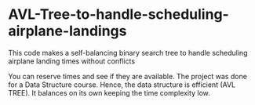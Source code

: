 # AVL-Tree-to-handle-scheduling-airplane-landings
This code makes a self-balancing binary search tree to handle scheduling airplane landing times without conflicts

You can reserve times and see if they are available.
The project was done for a Data Structure course. Hence, the data structure is efficient (AVL TREE). It balances on its own keeping the time complexity low.

